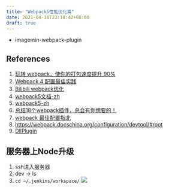 ```yaml
---
title: "Webpack5性能优化篇"
date: 2021-04-18T23:18:42+08:00
draft: true
---
```

- imagemin-webpack-plugin

## References
1. [玩转 webpack，使你的打包速度提升 90%](https://juejin.cn/post/6844904071736852487)
2. [Webpack 4 配置最佳实践](https://juejin.cn/post/6844903624632434702)
3. [Bilibili webpack优化](https://www.bilibili.com/video/BV1jy4y1S7fy?from=search&seid=6939588320509455802)
4. [webpack5文档-zh](https://webpack.docschina.org/concepts/under-the-hood/#the-main-parts)
5. [webpack5-zh](https://www.webpackjs.com/configuration/devtool/)
6. [总结18个webpack插件，总会有你想要的！](https://juejin.cn/post/6844904193589772301#heading-17)
7. [webpack 最佳配置指北](https://juejin.cn/post/6844904036936712200#heading-38)
8. https://webpack.docschina.org/configuration/devtool/#root
9. [DllPlugin](https://webpack.docschina.org/plugins/dll-plugin/#root)

## 服务器上Node升级
1. ssh进入服务器
2. dev  ->  ls
3. `cd ~/.jenkins/workspace/`
![](https://gtd-imgs-md.oss-cn-beijing.aliyuncs.com/imgs/20210419163939.png)